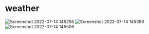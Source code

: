 # weather
![Screenshot 2022-07-14 145256](https://user-images.githubusercontent.com/109285951/178987979-e40899a3-d149-468a-a5c2-9eba7c5cd943.png)
![Screenshot 2022-07-14 145356](https://user-images.githubusercontent.com/109285951/178988036-c04fcf03-2a82-4be6-a4ba-6ade155796da.png)
![Screenshot 2022-07-14 145506](https://user-images.githubusercontent.com/109285951/178988099-1cf386fa-a8a2-46e5-8344-96c1ce3355d9.png)



